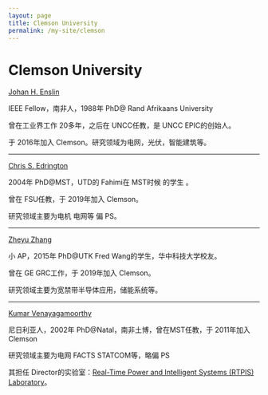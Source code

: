 ```yaml
---
layout: page
title: Clemson University
permalink: /my-site/clemson
---
```

# Clemson University

[Johan H. Enslin](https://www.clemson.edu/cecas/departments/ece/faculty_staff/faculty/jenslin.html)

IEEE Fellow，南非人，1988年 PhD@ Rand Afrikaans University

曾在工业界工作 20多年，之后在 UNCC任教，是 UNCC EPIC的创始人。

于 2016年加入 Clemson。研究领域为电网，光伏，智能建筑等。

---

[Chris S. Edrington](https://www.clemson.edu/cecas/departments/ece/faculty_staff/faculty/cedrington.html)

2004年 PhD@MST，UTD的 Fahimi在 MST时候 的学生 。

曾在 FSU任教，于 2019年加入 Clemson。

研究领域主要为电机 电网等 偏 PS。

---

[Zheyu Zhang](https://www.clemson.edu/cecas/departments/ece/faculty_staff/faculty/zzhang.html)

小 AP，2015年 PhD@UTK Fred Wang的学生，华中科技大学校友。

曾在 GE GRC工作，于 2019年加入 Clemson。

研究领域主要为宽禁带半导体应用，储能系统等。

---

[Kumar Venayagamoorthy](http://gvenaya.people.clemson.edu/index.php)

尼日利亚人，2002年 PhD@Natal，南非土博，曾在MST任教，于 2011年加入 Clemson

研究领域主要为电网 FACTS STATCOM等，略偏 PS

其担任 Director的实验室：[Real-Time Power and Intelligent Systems (RTPIS) Laboratory](http://rtpis.org/)。
